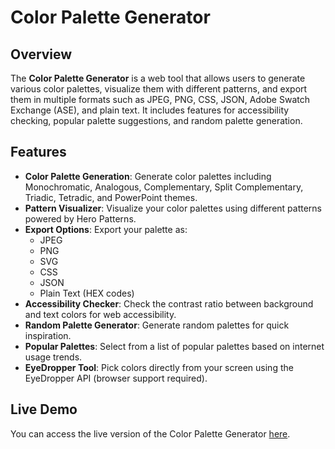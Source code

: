 # Color Palette Generator

## Overview

The **Color Palette Generator** is a web tool that allows users to generate various color palettes, visualize them with different patterns, and export them in multiple formats such as JPEG, PNG, CSS, JSON, Adobe Swatch Exchange (ASE), and plain text. It includes features for accessibility checking, popular palette suggestions, and random palette generation.


## Features

- **Color Palette Generation**: Generate color palettes including Monochromatic, Analogous, Complementary, Split Complementary, Triadic, Tetradic, and PowerPoint themes.
- **Pattern Visualizer**: Visualize your color palettes using different patterns powered by Hero Patterns.
- **Export Options**: Export your palette as:
  - JPEG
  - PNG
  - SVG
  - CSS
  - JSON
  - Plain Text (HEX codes)
- **Accessibility Checker**: Check the contrast ratio between background and text colors for web accessibility.
- **Random Palette Generator**: Generate random palettes for quick inspiration.
- **Popular Palettes**: Select from a list of popular palettes based on internet usage trends.
- **EyeDropper Tool**: Pick colors directly from your screen using the EyeDropper API (browser support required).

## Live Demo

You can access the live version of the Color Palette Generator [here]([https://leanbeeef.github.io/Color-Palette-Generator/pages/index.html]).

